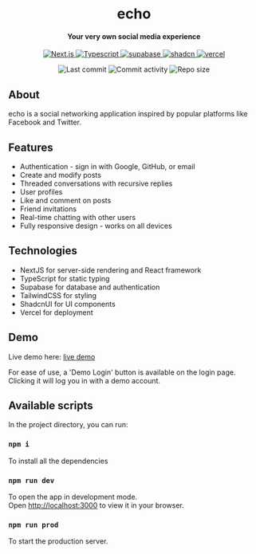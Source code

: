 <p align="center">
  <h1 align="center">echo</h1>
  <h4 align="center">Your very own social media experience</h4>
</p>
<p align="center">
  <a href="https://nextjs.org/">
    <img alt="Next.js" src="https://shields.io/badge/Next.js-black?logo=next.js&style=for-the-badge" />
  </a>
  <a href="https://www.typescriptlang.org/">
    <img alt="Typescript" src="https://shields.io/badge/TypeScript-3178C6?logo=TypeScript&logoColor=FFF&style=flat-square" />
  </a>
   <a href="https://supabase.io/">
    <img alt="supabase" src="https://shields.io/badge/supabase-3ECF8E?logo=supabase&logoColor=FFF&style=flat-square" />
  </a>
  <a href="https://shadcnui.com/">
    <img alt="shadcn" src="https://img.shields.io/badge/shadcn%2Fui-000?logo=shadcnui&logoColor=fff" />
  </a>
  <a href="https://vercel.com/">
    <img alt="vercel" src="https://shields.io/badge/vercel-000?logo=vercel&logoColor=FFF&style=flat-square" />
  </a>
</p>
<p align="center">
  <img alt="Last commit" src="https://img.shields.io/github/last-commit/rejnowicz281/echo?color=%23B5CDA3&logo=github&logoColor=white" />
  <img alt="Commit activity" src="https://img.shields.io/github/commit-activity/y/rejnowicz281/echo?color=%23A76844&logo=github&logoColor=white" />
  <img alt="Repo size" src="https://img.shields.io/github/repo-size/rejnowicz281/echo?color=%23C1AC95&logo=github&logoColor=white" />
</p>

## About

echo is a social networking application inspired by popular platforms like Facebook and Twitter.

## Features

-   Authentication - sign in with Google, GitHub, or email
-   Create and modify posts
-   Threaded conversations with recursive replies
-   User profiles
-   Like and comment on posts
-   Friend invitations
-   Real-time chatting with other users
-   Fully responsive design - works on all devices

## Technologies

-   NextJS for server-side rendering and React framework
-   TypeScript for static typing
-   Supabase for database and authentication
-   TailwindCSS for styling
-   ShadcnUI for UI components
-   Vercel for deployment

## Demo

Live demo here: [live demo](https://echo-wine.vercel.app)

For ease of use, a 'Demo Login' button is available on the login page. Clicking it will log you in with a demo account.

## Available scripts

In the project directory, you can run:

### `npm i`

To install all the dependencies

### `npm run dev`

To open the app in development mode.\
Open [http://localhost:3000](http://localhost:3000) to view it in your browser.

### `npm run prod`

To start the production server.
